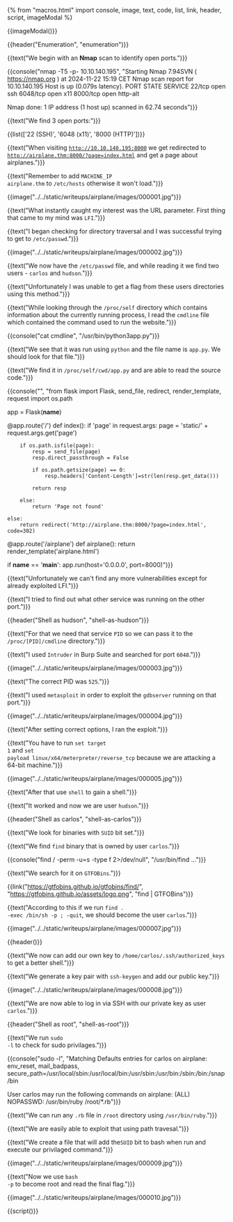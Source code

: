 {% from "macros.html" import console, image, text, code, list, link, header, script, imageModal %}

{{imageModal()}}

{{header("Enumeration", "enumeration")}}

{{text("We begin with an <strong>Nmap</strong> scan to identify open ports.")}}

{{console("nmap -T5 -p- 10.10.140.195", "Starting Nmap 7.94SVN ( https://nmap.org ) at 2024-11-22 15:19 CET
Nmap scan report for 10.10.140.195
Host is up (0.079s latency).
PORT     STATE SERVICE
22/tcp   open  ssh
6048/tcp open  x11
8000/tcp open  http-alt

Nmap done: 1 IP address (1 host up) scanned in 62.74 seconds")}}

{{text("We find 3 open ports:")}}

{{list(['22 (SSH)', '6048 (x11)', '8000 (HTTP)'])}}

{{text("When visiting <code class='bg-gray-300 rounded-md px-1 dark:bg-neutral-700'>http://10.10.140.195:8000</code> we get redirected to <code class='bg-gray-300 rounded-md px-1 dark:bg-neutral-700'>http://airplane.thm:8000/?page=index.html</code> and get a page about airplanes.")}}

{{text("Remember to add <code class='bg-gray-300 rounded-md px-1 dark:bg-neutral-700'>MACHINE_IP airplane.thm</code> to <code class='bg-gray-300 rounded-md px-1 dark:bg-neutral-700'>/etc/hosts</code> otherwise it won't load.")}}

{{image("../../static/writeups/airplane/images/000001.jpg")}}

{{text("What instantly caught my interest was the URL parameter. First thing that came to my mind was <code class='bg-gray-300 rounded-md px-1 dark:bg-neutral-700'>LFI</code>.")}}

{{text("I began checking for directory traversal and I was successful trying to get to <code class='bg-gray-300 rounded-md px-1 dark:bg-neutral-700'>/etc/passwd</code>.")}}

{{image("../../static/writeups/airplane/images/000002.jpg")}}

{{text("We now have the <code class='bg-gray-300 rounded-md px-1 dark:bg-neutral-700'>/etc/passwd</code> file, and while reading it we find two users - <code class='bg-gray-300 rounded-md px-1 dark:bg-neutral-700'>carlos</code> and <code class='bg-gray-300 rounded-md px-1 dark:bg-neutral-700'>hudson</code>.")}}

{{text("Unfortunately I was unable to get a flag from these users directories using this method.")}}

{{text("While looking through the <code class='bg-gray-300 rounded-md px-1 dark:bg-neutral-700'>/proc/self</code> directory which contains information about the currently running process, I read the  <code class='bg-gray-300 rounded-md px-1 dark:bg-neutral-700'>cmdline</code> file which contained the command used to run the website.")}}

{{console("cat cmdline", "/usr/bin/python3app.py")}}

{{text("We see that it was run using <code class='bg-gray-300 rounded-md px-1 dark:bg-neutral-700'>python</code> and the file name is <code class='bg-gray-300 rounded-md px-1 dark:bg-neutral-700'>app.py</code>. We should look for that file.")}}

{{text("We find it in <code class='bg-gray-300 rounded-md px-1 dark:bg-neutral-700'>/proc/self/cwd/app.py</code> and are able to read the source code.")}}

{{console("", "from flask import Flask, send_file, redirect, render_template, request
import os.path

app = Flask(__name__)


@app.route('/')
def index():
    if 'page' in request.args:
        page = 'static/' + request.args.get('page')

        if os.path.isfile(page):
            resp = send_file(page)
            resp.direct_passthrough = False

            if os.path.getsize(page) == 0:
                resp.headers['Content-Length']=str(len(resp.get_data()))

            return resp
        
        else:
            return 'Page not found'

    else:
        return redirect('http://airplane.thm:8000/?page=index.html', code=302)    


@app.route('/airplane')
def airplane():
    return render_template('airplane.html')


if __name__ == '__main__':
    app.run(host='0.0.0.0', port=8000)")}}

{{text("Unfortunately we can't find any more vulnerabilities except for already exploited LFI.")}}

{{text("I tried to find out what other service was running on the other port.")}}

{{header("Shell as hudson", "shell-as-hudson")}}

{{text("For that we need that service <code class='bg-gray-300 rounded-md px-1 dark:bg-neutral-700'>PID</code> so we can pass it to the <code class='bg-gray-300 rounded-md px-1 dark:bg-neutral-700'>/proc/[PID]/cmdline</code> directory.")}}

{{text("I used <code class='bg-gray-300 rounded-md px-1 dark:bg-neutral-700'>Intruder</code> in Burp Suite and searched for port <code class='bg-gray-300 rounded-md px-1 dark:bg-neutral-700'>6048</code>.")}}

{{image("../../static/writeups/airplane/images/000003.jpg")}}

{{text("The correct PID was <code class='bg-gray-300 rounded-md px-1 dark:bg-neutral-700'>525</code>.")}}

{{text("I used <code class='bg-gray-300 rounded-md px-1 dark:bg-neutral-700'>metasploit</code> in order to exploit the <code class='bg-gray-300 rounded-md px-1 dark:bg-neutral-700'>gdbserver</code> running on that port.")}}

{{image("../../static/writeups/airplane/images/000004.jpg")}}

{{text("After setting correct options, I ran the exploit.")}}

{{text("You have to run <code class='bg-gray-300 rounded-md px-1 dark:bg-neutral-700'>set target 1</code> and <code class='bg-gray-300 rounded-md px-1 dark:bg-neutral-700'>set payload linux/x64/meterpreter/reverse_tcp</code> because we are attacking a 64-bit machine.")}}

{{image("../../static/writeups/airplane/images/000005.jpg")}}

{{text("After that use <code class='bg-gray-300 rounded-md px-1 dark:bg-neutral-700'>shell</code> to gain a shell.")}}

{{text("It worked and now we are user <code class='bg-gray-300 rounded-md px-1 dark:bg-neutral-700'>hudson</code>.")}}

{{header("Shell as carlos", "shell-as-carlos")}}

{{text("We look for binaries with <code class='bg-gray-300 rounded-md px-1 dark:bg-neutral-700'>SUID</code> bit set.")}}

{{text("We find <code class='bg-gray-300 rounded-md px-1 dark:bg-neutral-700'>find</code> binary that is owned by user <code class='bg-gray-300 rounded-md px-1 dark:bg-neutral-700'>carlos</code>.")}}

{{console("find / -perm -u=s -type f 2>/dev/null", "/usr/bin/find
...")}}

{{text("We search for it on <code class='bg-gray-300 rounded-md px-1 dark:bg-neutral-700 dark:bg-neutral-700'>GTFOBins</code>.")}}

{{link("https://gtfobins.github.io/gtfobins/find/", "https://gtfobins.github.io/assets/logo.png", "find | GTFOBins")}}

{{text("According to this if we run <code class='bg-gray-300 rounded-md px-1 dark:bg-neutral-700'>find . -exec /bin/sh -p \; -quit</code>, we should become the user <code class='bg-gray-300 rounded-md px-1 dark:bg-neutral-700'>carlos</code>.")}}

{{image("../../static/writeups/airplane/images/000007.jpg")}}

{{header()}}

{{text("We now can add our own key to <code class='bg-gray-300 rounded-md px-1 dark:bg-neutral-700'>/home/carlos/.ssh/authorized_keys</code> to get a better shell.")}}

{{text("We generate a key pair with <code class='bg-gray-300 rounded-md px-1 dark:bg-neutral-700'>ssh-keygen</code> and add our public key.")}}

{{image("../../static/writeups/airplane/images/000008.jpg")}}

{{text("We are now able to log in via SSH with our private key as user <code class='bg-gray-300 rounded-md px-1 dark:bg-neutral-700'>carlos</code>.")}}

{{header("Shell as root", "shell-as-root")}}

{{text("We run <code class='bg-gray-300 rounded-md px-1 dark:bg-neutral-700'>sudo -l</code> to check for sudo privilages.")}}

{{console("sudo -l", "Matching Defaults entries for carlos on airplane:
    env_reset, mail_badpass, secure_path=/usr/local/sbin\:/usr/local/bin\:/usr/sbin\:/usr/bin\:/sbin\:/bin\:/snap/bin

User carlos may run the following commands on airplane:
    (ALL) NOPASSWD: /usr/bin/ruby /root/*.rb")}}

{{text("We can run any <code class='bg-gray-300 rounded-md px-1 dark:bg-neutral-700'>.rb</code> file in <code class='bg-gray-300 rounded-md px-1 dark:bg-neutral-700'>/root</code> directory using <code class='bg-gray-300 rounded-md px-1 dark:bg-neutral-700'>/usr/bin/ruby</code>.")}}

{{text("We are easily able to exploit that using path travesal.")}}

{{text("We create a file that will add the<code class='bg-gray-300 rounded-md px-1 dark:bg-neutral-700'>SUID</code> bit to bash when run and execute our privilaged command.")}}

{{image("../../static/writeups/airplane/images/000009.jpg")}}

{{text("Now we use <code class='bg-gray-300 rounded-md px-1 dark:bg-neutral-700'>bash -p</code> to become root and read the final flag.")}}

{{image("../../static/writeups/airplane/images/000010.jpg")}}

{{script()}}